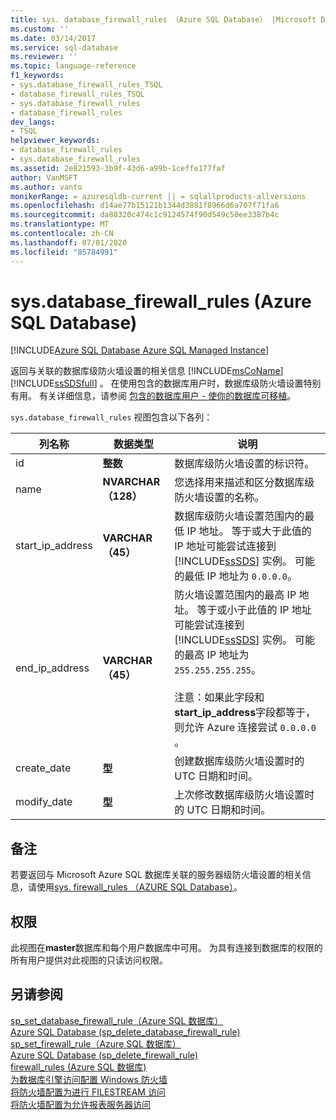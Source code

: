 ```yaml
---
title: sys. database_firewall_rules （Azure SQL Database） |Microsoft Docs
ms.custom: ''
ms.date: 03/14/2017
ms.service: sql-database
ms.reviewer: ''
ms.topic: language-reference
f1_keywords:
- sys.database_firewall_rules_TSQL
- database_firewall_rules_TSQL
- sys.database_firewall_rules
- database_firewall_rules
dev_langs:
- TSQL
helpviewer_keywords:
- database_firewall_rules
- sys.database_firewall_rules
ms.assetid: 2e821593-3b9f-43d6-a99b-1ceffe177faf
author: VanMSFT
ms.author: vanto
monikerRange: = azuresqldb-current || = sqlallproducts-allversions
ms.openlocfilehash: d14ae77b15121b1344d3881f8966d6a707f71fa6
ms.sourcegitcommit: da88320c474c1c9124574f90d549c50ee3387b4c
ms.translationtype: MT
ms.contentlocale: zh-CN
ms.lasthandoff: 07/01/2020
ms.locfileid: "85784991"
---
```

# <a name="sysdatabase_firewall_rules-azure-sql-database"></a>sys.database_firewall_rules (Azure SQL Database)
[!INCLUDE[Azure SQL Database Azure SQL Managed Instance](../../includes/applies-to-version/asdb-asdbmi.md)]

  返回与关联的数据库级防火墙设置的相关信息 [!INCLUDE[msCoName](../../includes/msconame-md.md)] [!INCLUDE[ssSDSfull](../../includes/sssdsfull-md.md)] 。 在使用包含的数据库用户时，数据库级防火墙设置特别有用。 有关详细信息，请参阅 [包含的数据库用户 - 使你的数据库可移植](../../relational-databases/security/contained-database-users-making-your-database-portable.md)。  
  
 `sys.database_firewall_rules` 视图包含以下各列：  
  
|列名称|数据类型|说明|  
|-----------------|---------------|-----------------|  
|id|**整数**|数据库级防火墙设置的标识符。|  
|name|**NVARCHAR （128）**|您选择用来描述和区分数据库级防火墙设置的名称。|  
|start_ip_address|**VARCHAR （45）**|数据库级防火墙设置范围内的最低 IP 地址。 等于或大于此值的 IP 地址可能尝试连接到 [!INCLUDE[ssSDS](../../includes/sssds-md.md)] 实例。 可能的最低 IP 地址为 `0.0.0.0`。|  
|end_ip_address|**VARCHAR （45）**|防火墙设置范围内的最高 IP 地址。 等于或小于此值的 IP 地址可能尝试连接到 [!INCLUDE[ssSDS](../../includes/sssds-md.md)] 实例。 可能的最高 IP 地址为 `255.255.255.255`。<br /><br /> 注意：如果此字段和**start_ip_address**字段都等于，则允许 Azure 连接尝试 `0.0.0.0` 。|  
|create_date|**型**|创建数据库级防火墙设置时的 UTC 日期和时间。|  
|modify_date|**型**|上次修改数据库级防火墙设置时的 UTC 日期和时间。|  
  
## <a name="remarks"></a>备注  
 若要返回与 Microsoft Azure SQL 数据库关联的服务器级防火墙设置的相关信息，请使用[sys. firewall_rules （AZURE SQL Database）](../../relational-databases/system-catalog-views/sys-firewall-rules-azure-sql-database.md)。  
  
## <a name="permissions"></a>权限  
 此视图在**master**数据库和每个用户数据库中可用。 为具有连接到数据库的权限的所有用户提供对此视图的只读访问权限。  
  
## <a name="see-also"></a>另请参阅
[sp_set_database_firewall_rule（Azure SQL 数据库）](../../relational-databases/system-stored-procedures/sp-set-database-firewall-rule-azure-sql-database.md)  
[Azure SQL Database &#40;sp_delete_database_firewall_rule&#41;](../../relational-databases/system-stored-procedures/sp-delete-database-firewall-rule-azure-sql-database.md)  
[sp_set_firewall_rule（Azure SQL 数据库）](../../relational-databases/system-stored-procedures/sp-set-firewall-rule-azure-sql-database.md)  
[Azure SQL Database &#40;sp_delete_firewall_rule&#41;](../../relational-databases/system-stored-procedures/sp-delete-firewall-rule-azure-sql-database.md)   
[firewall_rules &#40;Azure SQL 数据库&#41;](../../relational-databases/system-catalog-views/sys-firewall-rules-azure-sql-database.md)  
[为数据库引擎访问配置 Windows 防火墙](../../database-engine/configure-windows/configure-a-windows-firewall-for-database-engine-access.md)     
[将防火墙配置为进行 FILESTREAM 访问](../../relational-databases/blob/configure-a-firewall-for-filestream-access.md)  
[将防火墙配置为允许报表服务器访问](../../reporting-services/report-server/configure-a-firewall-for-report-server-access.md)  
